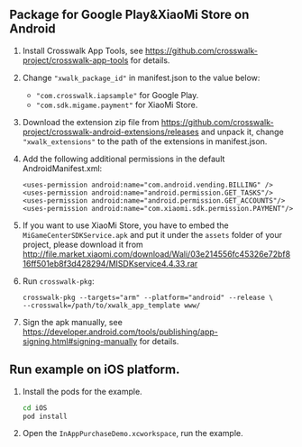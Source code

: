 ## Package for Google Play&XiaoMi Store on Android
1. Install Crosswalk App Tools, see https://github.com/crosswalk-project/crosswalk-app-tools for details.
2. Change ```"xwalk_package_id"``` in manifest.json to the value below:
   * ```"com.crosswalk.iapsample"``` for Google Play.
   * ```"com.sdk.migame.payment"``` for XiaoMi Store.
3. Download the extension zip file from https://github.com/crosswalk-project/crosswalk-android-extensions/releases and unpack it, change ```"xwalk_extensions"``` to the path of the extensions in manifest.json.
4. Add the following additional permissions in the default AndroidManifest.xml:

   ```
   <uses-permission android:name="com.android.vending.BILLING" />
   <uses-permission android:name="android.permission.GET_TASKS"/>
   <uses-permission android:name="android.permission.GET_ACCOUNTS"/>
   <uses-permission android:name="com.xiaomi.sdk.permission.PAYMENT"/>
   ```
5. If you want to use XiaoMi Store, you have to embed the ```MiGameCenterSDKService.apk``` and put it under
the ```assets``` folder of your project, please download it from http://file.market.xiaomi.com/download/Wali/03e214556fc45326e72bf816ff501eb8f3d428294/MISDKservice4.4.33.rar
5. Run ```crosswalk-pkg```:
    ```
    crosswalk-pkg --targets="arm" --platform="android" --release \
    --crosswalk=/path/to/xwalk_app_template www/
    ```
6. Sign the apk manually, see https://developer.android.com/tools/publishing/app-signing.html#signing-manually for details.

## Run example on iOS platform.
1. Install the pods for the example.

   ```bash
   cd iOS
   pod install
   ```
2. Open the ```InAppPurchaseDemo.xcworkspace```, run the example.

